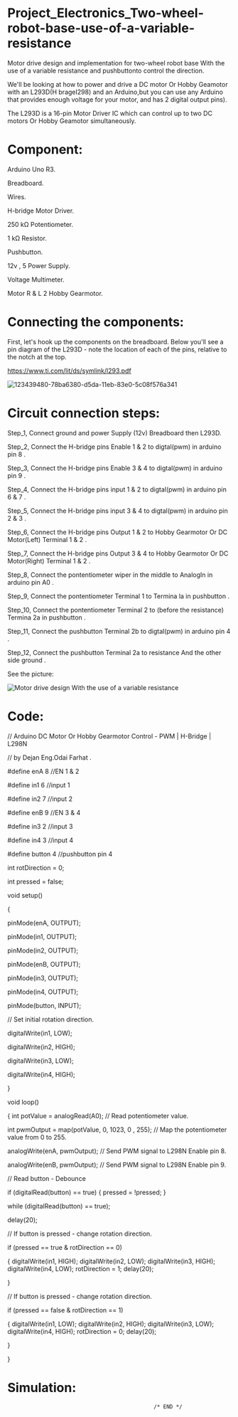 # Project_Electronics_Two-wheel-robot-base-use-of-a-variable-resistance

Motor drive design and implementation for two-wheel robot base With the use of a variable resistance and pushbuttonto control the direction.

We'll be looking at how to power and drive a DC motor Or Hobby Geamotor with an L293D(H brageI298) and an Arduino,but you can use any Arduino that provides enough voltage for your motor, and has 2 digital output pins).

The L293D is a 16-pin Motor Driver IC which can control up to two DC motors Or Hobby Geamotor simultaneously.

# Component:
 Arduino Uno R3.
 
 Breadboard.
 
 Wires.
 
 H-bridge Motor Driver.
 
 250 kΩ Potentiometer.
 
 1 kΩ Resistor.
 
 Pushbutton.
 
 12v , 5 Power Supply.
 
 Voltage Multimeter.
 
 Motor R & L 2	Hobby Gearmotor.
 
 #  Connecting the components:
 
 First, let's hook up the components on the breadboard. Below you'll see a pin diagram of the L293D - note the location of each of the pins, relative to the notch at the top.
 
 https://www.ti.com/lit/ds/symlink/l293.pdf
 
 ![123439480-78ba6380-d5da-11eb-83e0-5c08f576a341](https://user-images.githubusercontent.com/56201060/123637340-924feb00-d826-11eb-852c-100334ccaf59.png)


#  Circuit connection steps:

Step_1, Connect ground and power Supply (12v) Breadboard then L293D.

Step_2, Connect the H-bridge pins Enable 1 & 2 to digtal(pwm) in arduino pin 8 .

Step_3, Connect the H-bridge pins Enable 3 & 4 to digtal(pwm) in arduino pin 9 .

Step_4, Connect the H-bridge pins input 1 & 2 to digtal(pwm) in arduino pin 6 & 7 .

Step_5, Connect the H-bridge pins input 3 & 4 to digtal(pwm) in arduino pin 2 & 3 .

Step_6, Connect the H-bridge pins Output 1 & 2 to Hobby Gearmotor Or DC Motor(Left) Terminal 1 & 2 .

Step_7, Connect the H-bridge pins Output 3 & 4 to Hobby Gearmotor Or DC Motor(Right) Terminal 1 & 2 .

Step_8, Connect the pontentiometer wiper in the middle to AnalogIn in arduino pin A0 .

Step_9, Connect the pontentiometer Terminal 1 to  Termina la in pushbutton .

Step_10, Connect the pontentiometer Terminal 2 to  (before the resistance) Termina 2a in pushbutton .

Step_11, Connect the pushbutton Terminal 2b to  digtal(pwm) in arduino pin 4 .

Step_12, Connect the pushbutton Terminal 2a to  resistance And the other side ground .

See the picture:

![Motor drive design With the use of a variable resistance](https://user-images.githubusercontent.com/56201060/123640484-e3151300-d829-11eb-858d-683b6be6bdda.png)


#  Code:

// Arduino DC Motor Or Hobby Gearmotor Control - PWM | H-Bridge | L298N

 //   by Dejan Eng.Odai Farhat .

#define enA 8     //EN 1 & 2 

#define in1 6     //input 1

#define in2 7     //input 2

#define enB 9     //EN 3 & 4 

#define in3 2     //input 3

#define in4 3     //input 4

#define button 4  //pushbutton  pin 4

int rotDirection = 0;

int pressed = false;

void setup() 

{

  pinMode(enA, OUTPUT);
  
  pinMode(in1, OUTPUT);
  
  pinMode(in2, OUTPUT);
  
  pinMode(enB, OUTPUT);
  
  pinMode(in3, OUTPUT);
  
  pinMode(in4, OUTPUT);
  
  pinMode(button, INPUT);
  
  // Set initial rotation direction.
  
  digitalWrite(in1, LOW);
  
  digitalWrite(in2, HIGH);
  
  digitalWrite(in3, LOW);
  
  digitalWrite(in4, HIGH);
  
}

void loop()

{
  int potValue = analogRead(A0); // Read potentiometer value.
  
  int pwmOutput = map(potValue, 0, 1023, 0 , 255); // Map the potentiometer value from 0 to 255.
  
  analogWrite(enA, pwmOutput);  // Send PWM signal to L298N Enable pin 8.
  
  analogWrite(enB, pwmOutput);  // Send PWM signal to L298N Enable pin 9.
  
  // Read button - Debounce
  
  if (digitalRead(button) == true) {
    pressed = !pressed;
  }
  
  while (digitalRead(button) == true);
  
  delay(20);
  
  // If button is pressed - change rotation direction.
  
  if (pressed == true  & rotDirection == 0)
  
  {
    digitalWrite(in1, HIGH);
    digitalWrite(in2, LOW);
    digitalWrite(in3, HIGH);
    digitalWrite(in4, LOW);
    rotDirection = 1;
    delay(20);
    
  }
  
   // If button is pressed - change rotation direction.
  
  if (pressed == false & rotDirection == 1)
  
  {
    digitalWrite(in1, LOW);
    digitalWrite(in2, HIGH);
    digitalWrite(in3, LOW);
    digitalWrite(in4, HIGH);
    rotDirection = 0;
    delay(20);
    
  }
  
}


# Simulation:


                                                  /* END */
